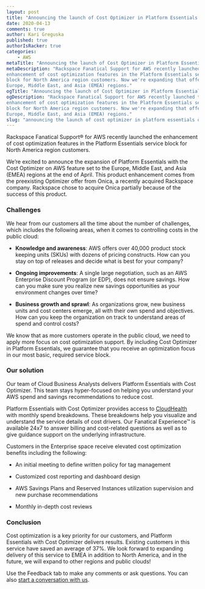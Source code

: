 ```yaml
---
layout: post
title: "Announcing the launch of Cost Optimizer in Platform Essentials on AWS"
date: 2020-04-13
comments: true
author: Kari Greguska
published: true
authorIsRacker: true
categories:
    - AWS
metaTitle: "Announcing the launch of Cost Optimizer in Platform Essentials on AWS"
metaDescription: "Rackspace Fanatical Support for AWS recently launched the
enhancement of cost optimization features in the Platform Essentials service
block for North America region customers. Now we're expanding that offer to the
Europe, Middle East, and Asia (EMEA) regions."
ogTitle: "Announcing the launch of Cost Optimizer in Platform Essentials on AWS"
ogDescription: "Rackspace Fanatical Support for AWS recently launched the
enhancement of cost optimization features in the Platform Essentials service
block for North America region customers. Now we're expanding that offer to the
Europe, Middle East, and Asia (EMEA) regions."
slug: "announcing the launch of cost optimizer in platform essentials on aws" 
---
```


Rackspace Fanatical Support&reg; for AWS recently launched the enhancement of cost
optimization features in the Platform Essentials service block for North America
region customers.

<!--more-->

We’re excited to announce the expansion of Platform Essentials with
the Cost Optimizer on AWS feature set to the Europe, Middle East, and Asia (EMEA)
regions at the end of April. This product enhancement comes from the preexisting
Optimizer offer from Onica, a recently acquired Rackspace company. Rackspace
chose to acquire Onica partially because of the success of this product.

### Challenges

We hear from our customers all the time about the number of challenges, which
includes the following areas, when it comes to controlling costs in the public
cloud:

- **Knowledge and awareness**: AWS offers over 40,000 product stock keeping units
(SKUs) with dozens of pricing constructs. How can you stay on top of releases and
decide what is best for your company?

- **Ongoing improvements**: A single large negotiation, such as an AWS Enterprise
Discount Program (or EDP), does not ensure savings. How can you make sure you
realize new savings opportunities as your environment changes over time?

- **Business growth and sprawl**: As organizations grow, new business units and
cost centers emerge, all with their own spend and objectives. How can you keep
the organization on track to understand areas of spend and control costs?

We know that as more customers operate in the public cloud, we need to apply
more focus on cost optimization support. By including Cost Optimizer in Platform
Essentials, we guarantee that you receive an optimization focus in our most
basic, required service block.

### Our solution

Our team of Cloud Business Analysts delivers Platform Essentials with Cost
Optimizer. This team stays hyper-focused on helping you understand your AWS
spend and savings recommendations to reduce cost.

Platform Essentials with Cost Optimizer provides access to
[CloudHealth](https://developer.rackspace.com/blog/cloudhealth-for-fanatical-support-for-aws-release/)
with monthly spend breakdowns. These breakdowns help you visualize and
understand the service details of cost drivers. Our Fanatical Experience&trade;
is available 24x7 to answer billing and cost-related questions as well as to
give guidance support on the underlying infrastructure.

Customers in the Enterprise space receive elevated cost optimization benefits
including the following:

- An initial meeting to define written policy for tag management

- Customized cost reporting and dashboard design

- AWS Savings Plans and Reserved Instances utilization supervision and new purchase recommendations

- Monthly in-depth cost reviews

### Conclusion

Cost optimization is a key priority for our customers, and Platform Essentials
with Cost Optimizer delivers results. Existing customers in this service have
saved an average of 37%. We look forward to expanding delivery of this service
to EMEA in addition to North America, and in the future, we will expand to other
regions and public clouds!

Use the Feedback tab to make any comments or ask questions. You can also [start a conversation with us](https://www.rackspace.com/contact).
